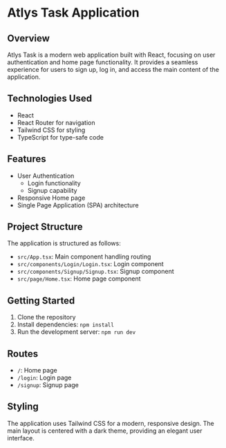 # Atlys Task Application

## Overview
Atlys Task is a modern web application built with React, focusing on user authentication and home page functionality. It provides a seamless experience for users to sign up, log in, and access the main content of the application.

## Technologies Used
- React
- React Router for navigation
- Tailwind CSS for styling
- TypeScript for type-safe code

## Features
- User Authentication
  - Login functionality
  - Signup capability
- Responsive Home page
- Single Page Application (SPA) architecture

## Project Structure
The application is structured as follows:
- `src/App.tsx`: Main component handling routing
- `src/components/Login/Login.tsx`: Login component
- `src/components/Signup/Signup.tsx`: Signup component
- `src/page/Home.tsx`: Home page component

## Getting Started
1. Clone the repository
2. Install dependencies: `npm install`
3. Run the development server: `npm run dev`

## Routes
- `/`: Home page
- `/login`: Login page
- `/signup`: Signup page

## Styling
The application uses Tailwind CSS for a modern, responsive design. The main layout is centered with a dark theme, providing an elegant user interface.
